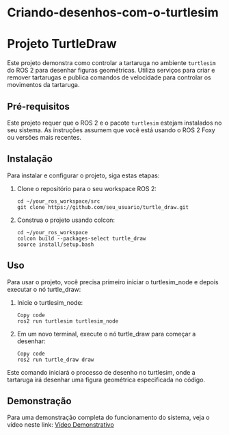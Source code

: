 # Criando-desenhos-com-o-turtlesim

# Projeto TurtleDraw

Este projeto demonstra como controlar a tartaruga no ambiente `turtlesim` do ROS 2 para desenhar figuras geométricas. Utiliza serviços para criar e remover tartarugas e publica comandos de velocidade para controlar os movimentos da tartaruga.

## Pré-requisitos

Este projeto requer que o ROS 2 e o pacote `turtlesim` estejam instalados no seu sistema. As instruções assumem que você está usando o ROS 2 Foxy ou versões mais recentes.

## Instalação

Para instalar e configurar o projeto, siga estas etapas:

1. Clone o repositório para o seu workspace ROS 2:
   ```
   cd ~/your_ros_workspace/src
   git clone https://github.com/seu_usuario/turtle_draw.git
   ```
2. Construa o projeto usando colcon:
   ```
   cd ~/your_ros_workspace
   colcon build --packages-select turtle_draw
   source install/setup.bash
   ```

## Uso

Para usar o projeto, você precisa primeiro iniciar o turtlesim_node e depois executar o nó turtle_draw:

1. Inicie o turtlesim_node:
    ```
    Copy code
    ros2 run turtlesim turtlesim_node
    ```
2. Em um novo terminal, execute o nó turtle_draw para começar a desenhar:
   ```
   Copy code
   ros2 run turtle_draw draw
   ```
   
Este comando iniciará o processo de desenho no turtlesim, onde a tartaruga irá desenhar uma figura geométrica especificada no código.

## Demonstração

Para uma demonstração completa do funcionamento do sistema, veja o vídeo neste link: [Vídeo Demonstrativo](https://drive.google.com/drive/u/0/folders/1Rm0VATMWQFxST1yjlcKmXPKAZ0auyAKW?q=type:video%20parent:1Rm0VATMWQFxST1yjlcKmXPKAZ0auyAKW%20sharedwith:public)
